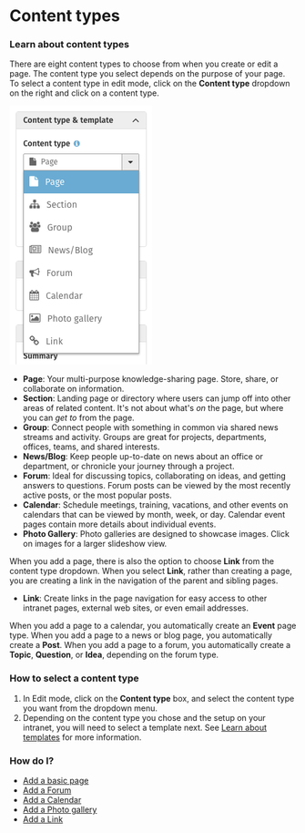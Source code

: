 # Content types



### Learn about content types

There are eight content types to choose from when you create or edit a page. The content type you select depends on the purpose of your page. To select a content type in edit mode, click on the **Content type** dropdown on the right and click on a content type.  
  


![](../../.gitbook/assets/1%20%2856%29.png)

* **Page**: Your multi-purpose knowledge-sharing page. Store, share, or collaborate on information. 
* **Section**: Landing page or directory where users can jump off into other areas of related content. It's not about what's _on_ the page, but where you can _get to_ from the page.
* **Group**: Connect people with something in common via shared news streams and activity. Groups are great for projects, departments, offices, teams, and shared interests.
* **News/Blog**: Keep people up-to-date on news about an office or department, or chronicle your journey through a project.
* **Forum**: Ideal for discussing topics, collaborating on ideas, and getting answers to questions. Forum posts can be viewed by the most recently active posts, or the most popular posts.
* **Calendar**: Schedule meetings, training, vacations, and other events on calendars that can be viewed by month, week, or day. Calendar event pages contain more details about individual events.
* **Photo Gallery**: Photo galleries are designed to showcase images. Click on images for a larger slideshow view.

When you add a page, there is also the option to choose **Link** from the content type dropdown. When you select **Link**, rather than creating a page, you are creating a link in the navigation of the parent and sibling pages.

* **Link**: Create links in the page navigation for easy access to other intranet pages, external web sites, or even email addresses.

When you add a page to a calendar, you automatically create an **Event** page type. When you add a page to a news or blog page, you automatically create a **Post**. When you add a page to a forum, you automatically create a **Topic**, **Question**, or **Idea**, depending on the forum type.

### How to select a content type

1. In Edit mode, click on the **Content type** box, and select the content type you want from the dropdown menu.
2. Depending on the content type you chose and the setup on your intranet, you will need to select a template next. See [Learn about templates](templates.md) for more information.

### How do I?

* [Add a basic page](add-a-page-or-post.md)
* [Add a Forum](add-a-forum.md)
* [Add a Calendar](add-a-calendar/)
* [Add a Photo gallery](add-a-photo-gallery/)
* [Add a Link](add-link-in-navigation.md)


